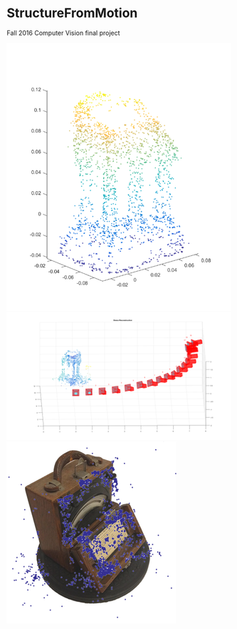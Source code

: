 # StructureFromMotion
Fall 2016 Computer Vision final project


![Alt text](images/multi_view_temple_outliers_removed_no_grid.png?raw=true "Title")
![Alt text](images/temple_dense.png?raw=true "Title")
![Alt text](images/Voltmeter_overlay_matt_bespoke_cropped.png?raw=true "Title")
